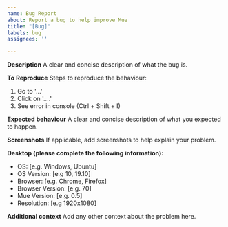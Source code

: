 ```yaml
---
name: Bug Report
about: Report a bug to help improve Mue
title: "[Bug]"
labels: bug
assignees: ''

---
```


**Description**
A clear and concise description of what the bug is.

**To Reproduce**
Steps to reproduce the behaviour:
1. Go to '...'
2. Click on '....'
3. See error in console (Ctrl + Shift + I)

**Expected behaviour**
A clear and concise description of what you expected to happen.

**Screenshots**
If applicable, add screenshots to help explain your problem.

**Desktop (please complete the following information):**
 - OS: [e.g. Windows, Ubuntu]
 - OS Version: [e.g 10, 19.10]
 - Browser: [e.g. Chrome, Firefox]
 - Browser Version: [e.g. 70]
 - Mue Version: [e.g. 0.5]
 - Resolution: [e.g 1920x1080]

**Additional context**
Add any other context about the problem here.
